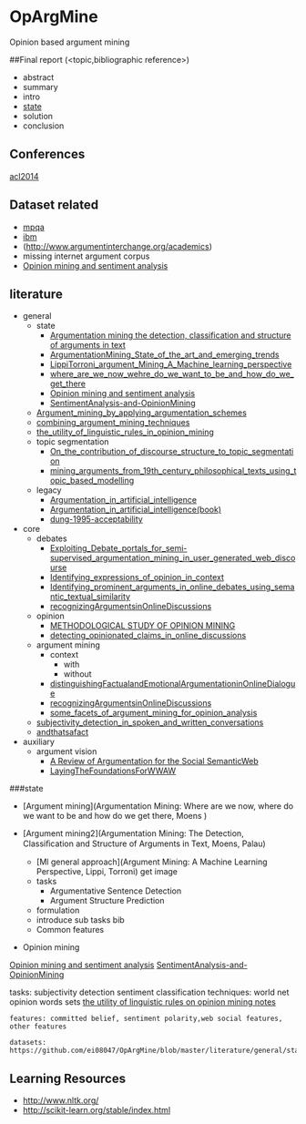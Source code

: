 # OpArgMine
Opinion based argument mining

##Final report (<topic,bibliographic reference>)

* abstract
* summary
* intro
* [state](###state)
* solution
* conclusion


## Conferences
[acl2014](http://acl2014.org/acl2014/W14-21/index.html)


## Dataset related

* [mpqa](http://mpqa.cs.pitt.edu/)
* [ibm](https://www.research.ibm.com/haifa/dept/vst/mlta_data.shtml)
* (http://www.argumentinterchange.org/academics)
* missing internet argument corpus
* [Opinion mining and sentiment analysis]()


## literature

* general
	* state
		* [Argumentation mining the detection, classification and structure of arguments in text](https://github.com/ei08047/OpArgMine/blob/master/literature/general/state/Argumentation%20mining%20the%20detection%2C%20classification%20and%20structure%20of%20arguments%20in%20text.pdf)
		* [ArgumentationMining_State_of_the_art_and_emerging_trends ](https://github.com/ei08047/OpArgMine/blob/master/literature/general/state/ArgumentationMining_State_of_the_art_and_emerging_trends.pdf)
		* [LippiTorroni_argument_Mining_A_Machine_learning_perspective ](https://github.com/ei08047/OpArgMine/blob/master/literature/general/state/LippiTorroni_argument_Mining_A_Machine_learning_perspective.pdf)
		* [where_are_we_now_wehre_do_we_want_to_be_and_how_do_we_get_there ](https://github.com/ei08047/OpArgMine/blob/master/literature/general/state/where_are_we_now_wehre_do_we_want_to_be_and_how_do_we_get_there.pdf)
		* [Opinion mining and sentiment analysis](https://github.com/ei08047/OpArgMine/blob/master/literature/general/state/Pang_lee_Opinion%20mining%20and%20sentiment%20analysis.pdf)
		* [SentimentAnalysis-and-OpinionMining](https://github.com/ei08047/OpArgMine/blob/master/literature/general/state/SentimentAnalysis-and-OpinionMining.pdf)
	* [Argument_mining_by_applying_argumentation_schemes](https://github.com/ei08047/OpArgMine/blob/master/literature/general/Argument_mining_by_applying_argumentation_schemes.pdf)
	* [combining_argument_mining_techniques](https://github.com/ei08047/OpArgMine/blob/master/literature/general/combining_argument_mining_techniques.pdf)
	* [the_utility_of_linguistic_rules_in_opinion_mining](https://github.com/ei08047/OpArgMine/blob/master/literature/general/the_utility_of_linguistic_rules_in_opinion_mining.pdf)
	* topic segmentation
		* [On_the_contribution_of_discourse_structure_to_topic_segmentation](https://github.com/ei08047/OpArgMine/blob/master/literature/general/topic_segmentation/On_the_contribution_of_discourse_structure_to_topic_segmentation.pdf)
		* [mining_arguments_from_19th_century_philosophical_texts_using_topic_based_modelling](https://github.com/ei08047/OpArgMine/blob/master/literature/general/topic_segmentation/mining_arguments_from_19th_century_philosophical_texts_using_topic_based_modelling.pdf)
	* legacy
		* [Argumentation_in_artificial_intelligence](https://github.com/ei08047/OpArgMine/blob/master/literature/general/legacy/Bench-Capon.Dunne.Argumentation_in_artificial_intelligence.pdf)
		* [Argumentation_in_artificial_intelligence(book)](https://github.com/ei08047/OpArgMine/blob/master/literature/general/legacy/argumentation_in_artificial_intelligence.pdf)
		* [dung-1995-acceptability](https://github.com/ei08047/OpArgMine/blob/master/literature/general/legacy/dung-1995-acceptability.pdf)
* core
	* debates
		* [Exploiting_Debate_portals_for_semi-supervised_argumentation_mining_in_user_generated_web_discourse](https://github.com/ei08047/OpArgMine/blob/master/literature/core/Debates/Exploiting_Debate_portals_for_semi-supervised_argumentation_mining_in_user_generated_web_discourse.pdf)
		* [Identifying_expressions_of_opinion_in_context](https://github.com/ei08047/OpArgMine/blob/master/literature/core/Debates/Identifying_expressions_of_opinion_in_context.pdf)
		* [Identifying_prominent_arguments_in_online_debates_using_semantic_textual_similarity](https://github.com/ei08047/OpArgMine/blob/master/literature/core/Debates/Identifying_prominent_arguments_in_online_debates_using_semantic_textual_similarity.pdf)
		* [recognizingArgumentsinOnlineDiscussions](https://github.com/ei08047/OpArgMine/blob/master/literature/core/Debates/recognizingArgumentsinOnlineDiscussions.pdf)
	* opinion
		* [METHODOLOGICAL STUDY OF OPINION MINING ](https://github.com/ei08047/OpArgMine/blob/master/literature/core/opinion/METHODOLOGICAL%20STUDY%20OF%20OPINION%20MINING.pdf)
		* [detecting_opinionated_claims_in_online_discussions](https://github.com/ei08047/OpArgMine/blob/master/literature/core/opinion/detecting_opinionated_claims_in_online_discussions.pdf)
	* argument mining	
		* context
			* with
			* without
		* [distinguishingFactualandEmotionalArgumentationinOnlineDialogue](https://github.com/ei08047/OpArgMine/blob/master/literature/core/distinguishingFactualandEmotionalArgumentationinOnlineDialogue.pdf)
		* [recognizingArgumentsinOnlineDiscussions](https://github.com/ei08047/OpArgMine/blob/master/literature/core/recognizingArgumentsinOnlineDiscussions.pdf)
		* [some_facets_of_argument_mining_for_opinion_analysis](https://github.com/ei08047/OpArgMine/blob/master/literature/core/some_facets_of_argument_mining_for_opinion_analysis.pdf)
	* [subjectivity_detection_in_spoken_and_written_conversations](https://github.com/ei08047/OpArgMine/blob/master/literature/core/subjectivity_detection_in_spoken_and_written_conversations.pdf)
	* [andthatsafact](https://github.com/ei08047/OpArgMine/blob/master/literature/core/andthatsafact.pdf)
* auxiliary
	* argument vision
		* [A Review of Argumentation for the Social SemanticWeb](https://github.com/ei08047/OpArgMine/blob/master/literature/auxiliary/argumentVision/A%20Review%20of%20Argumentation%20for%20the%20Social%20SemanticWeb.pdf) 
		* [LayingTheFoundationsForWWAW](https://github.com/ei08047/OpArgMine/blob/master/literature/auxiliary/argumentVision/LayingTheFoundationsForWWAW.pdf)
	

	







###state

* [Argument mining](Argumentation Mining: Where are we now, where do we want to be and how do we get there, Moens )
* [Argument mining2](Argumentation Mining: The Detection, Classiﬁcation and Structure of Arguments in Text, Moens, Palau)
	* [Ml general approach](Argument Mining: A Machine Learning Perspective, Lippi, Torroni)
	get image
	* tasks
		* Argumentative Sentence Detection 
		* Argument Structure Prediction
	* formulation
	* introduce sub tasks  bib
	* Common features

	
	
* Opinion mining

[Opinion mining and sentiment analysis](https://github.com/ei08047/OpArgMine/blob/master/literature/general/state/Pang_lee_Opinion%20mining%20and%20sentiment%20analysis.pdf)
[SentimentAnalysis-and-OpinionMining](https://github.com/ei08047/OpArgMine/blob/master/literature/general/state/SentimentAnalysis-and-OpinionMining.pdf)

tasks:
subjectivity detection
sentiment classification
techniques: 
world net
opinion words sets
[the utility of linguistic rules on opinion mining notes](https://github.com/ei08047/OpArgMine/blob/master/literature/general/the_utility_of_linguistic_rules_in_opinion_mining_notes.txt)
 
	features: committed belief, sentiment polarity,web social features, other features
	 
	datasets: 
	https://github.com/ei08047/OpArgMine/blob/master/literature/general/state/Pang_lee_Opinion%20mining%20and%20sentiment%20analysis.pdf
	 
	 
	 
	 



## Learning Resources
* http://www.nltk.org/
* http://scikit-learn.org/stable/index.html
